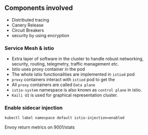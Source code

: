 ## Components involved

- Distributed tracing
- Canery Release
- Circuit Breakers
- security by using encryption


### Service Mesh & istio
- Extra layer of software in the cluster to handle robust networking, security, routing, telegmetry, traffic management etc.
- Istio uses proxy container in the pod
- The whole istio functionalities are implemented in ``istiod`` pod
- ``proxy`` containers interact with ``istiod`` pod to get the 
- All ``proxy`` containers are called ``Data plane`` 
- ``istio-system`` namespace is also known as ``control plane`` in istio.
- ``Kaili UI`` is used for graphical representation cluster.

### Enable sidecar injection
```bash
kubectl label namespace default istio-injection=enabled
```

Envoy return metrics on 9001/stats 

